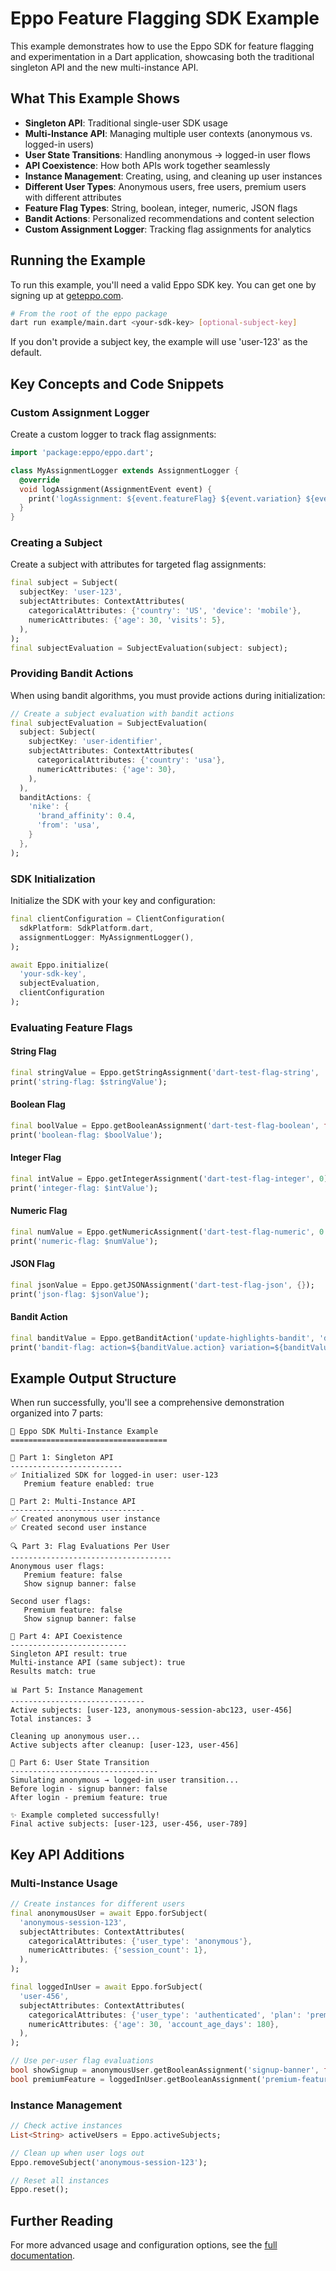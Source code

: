 # Eppo Feature Flagging SDK Example

This example demonstrates how to use the Eppo SDK for feature flagging and experimentation in a Dart application, showcasing both the traditional singleton API and the new multi-instance API.

## What This Example Shows

- **Singleton API**: Traditional single-user SDK usage
- **Multi-Instance API**: Managing multiple user contexts (anonymous vs. logged-in users)
- **User State Transitions**: Handling anonymous → logged-in user flows
- **API Coexistence**: How both APIs work together seamlessly
- **Instance Management**: Creating, using, and cleaning up user instances
- **Different User Types**: Anonymous users, free users, premium users with different attributes
- **Feature Flag Types**: String, boolean, integer, numeric, JSON flags
- **Bandit Actions**: Personalized recommendations and content selection
- **Custom Assignment Logger**: Tracking flag assignments for analytics

## Running the Example

To run this example, you'll need a valid Eppo SDK key. You can get one by signing up at [geteppo.com](https://geteppo.com).

```bash
# From the root of the eppo package
dart run example/main.dart <your-sdk-key> [optional-subject-key]
```

If you don't provide a subject key, the example will use 'user-123' as the default.

## Key Concepts and Code Snippets

### Custom Assignment Logger

Create a custom logger to track flag assignments:

```dart
import 'package:eppo/eppo.dart';

class MyAssignmentLogger extends AssignmentLogger {
  @override
  void logAssignment(AssignmentEvent event) {
    print('logAssignment: ${event.featureFlag} ${event.variation} ${event.timestamp}');
  }
}
```

### Creating a Subject

Create a subject with attributes for targeted flag assignments:

```dart
final subject = Subject(
  subjectKey: 'user-123',
  subjectAttributes: ContextAttributes(
    categoricalAttributes: {'country': 'US', 'device': 'mobile'},
    numericAttributes: {'age': 30, 'visits': 5},
  ),
);
final subjectEvaluation = SubjectEvaluation(subject: subject);
```

### Providing Bandit Actions

When using bandit algorithms, you must provide actions during initialization:

```dart
// Create a subject evaluation with bandit actions
final subjectEvaluation = SubjectEvaluation(
  subject: Subject(
    subjectKey: 'user-identifier',
    subjectAttributes: ContextAttributes(
      categoricalAttributes: {'country': 'usa'},
      numericAttributes: {'age': 30},
    ),
  ),
  banditActions: {
    'nike': {
      'brand_affinity': 0.4,
      'from': 'usa',
    }
  },
);
```

### SDK Initialization

Initialize the SDK with your key and configuration:

```dart
final clientConfiguration = ClientConfiguration(
  sdkPlatform: SdkPlatform.dart,
  assignmentLogger: MyAssignmentLogger(),
);

await Eppo.initialize(
  'your-sdk-key', 
  subjectEvaluation, 
  clientConfiguration
);
```

### Evaluating Feature Flags

#### String Flag

```dart
final stringValue = Eppo.getStringAssignment('dart-test-flag-string', 'default-string');
print('string-flag: $stringValue');
```

#### Boolean Flag

```dart
final boolValue = Eppo.getBooleanAssignment('dart-test-flag-boolean', false);
print('boolean-flag: $boolValue');
```

#### Integer Flag

```dart
final intValue = Eppo.getIntegerAssignment('dart-test-flag-integer', 0);
print('integer-flag: $intValue');
```

#### Numeric Flag

```dart
final numValue = Eppo.getNumericAssignment('dart-test-flag-numeric', 0.0);
print('numeric-flag: $numValue');
```

#### JSON Flag

```dart
final jsonValue = Eppo.getJSONAssignment('dart-test-flag-json', {});
print('json-flag: $jsonValue');
```

#### Bandit Action

```dart
final banditValue = Eppo.getBanditAction('update-highlights-bandit', 'default-bandit');
print('bandit-flag: action=${banditValue.action} variation=${banditValue.variation}');
```

## Example Output Structure

When run successfully, you'll see a comprehensive demonstration organized into 7 parts:

```
🚀 Eppo SDK Multi-Instance Example
===================================

📱 Part 1: Singleton API
-------------------------
✅ Initialized SDK for logged-in user: user-123
   Premium feature enabled: true

👥 Part 2: Multi-Instance API
------------------------------
✅ Created anonymous user instance
✅ Created second user instance

🔍 Part 3: Flag Evaluations Per User
------------------------------------
Anonymous user flags:
   Premium feature: false
   Show signup banner: false

Second user flags:
   Premium feature: false
   Show signup banner: false

🔗 Part 4: API Coexistence
--------------------------
Singleton API result: true
Multi-instance API (same subject): true
Results match: true

📊 Part 5: Instance Management
------------------------------
Active subjects: [user-123, anonymous-session-abc123, user-456]
Total instances: 3

Cleaning up anonymous user...
Active subjects after cleanup: [user-123, user-456]

🔄 Part 6: User State Transition
---------------------------------
Simulating anonymous → logged-in user transition...
Before login - signup banner: false
After login - premium feature: true

✨ Example completed successfully!
Final active subjects: [user-123, user-456, user-789]
```

## Key API Additions

### Multi-Instance Usage

```dart
// Create instances for different users
final anonymousUser = await Eppo.forSubject(
  'anonymous-session-123',
  subjectAttributes: ContextAttributes(
    categoricalAttributes: {'user_type': 'anonymous'},
    numericAttributes: {'session_count': 1},
  ),
);

final loggedInUser = await Eppo.forSubject(
  'user-456',
  subjectAttributes: ContextAttributes(
    categoricalAttributes: {'user_type': 'authenticated', 'plan': 'premium'},
    numericAttributes: {'age': 30, 'account_age_days': 180},
  ),
);

// Use per-user flag evaluations
bool showSignup = anonymousUser.getBooleanAssignment('signup-banner', false);
bool premiumFeature = loggedInUser.getBooleanAssignment('premium-feature', false);
```

### Instance Management

```dart
// Check active instances
List<String> activeUsers = Eppo.activeSubjects;

// Clean up when user logs out
Eppo.removeSubject('anonymous-session-123');

// Reset all instances
Eppo.reset();
```

## Further Reading

For more advanced usage and configuration options, see the [full documentation](https://docs.geteppo.com/sdks/client-sdks/dart/quickstart/).
